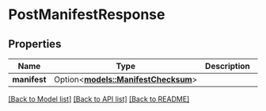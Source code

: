 # PostManifestResponse

## Properties

Name | Type | Description | Notes
------------ | ------------- | ------------- | -------------
**manifest** | Option<[**models::ManifestChecksum**](ManifestChecksum.md)> |  | [optional]

[[Back to Model list]](../README.md#documentation-for-models) [[Back to API list]](../README.md#documentation-for-api-endpoints) [[Back to README]](../README.md)


